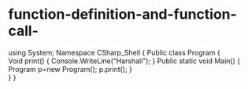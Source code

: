 # function-definition-and-function-call-
using System;
Namespace CSharp_Shell
{
  Public class Program 
    {  
     Void print()
    	{
    	Console.WriteLine(“Harshali”);
    	}
        Public static void Main() 
        {
        	Program p=new Program();
           p.print();
        }   
         }
           }
